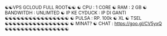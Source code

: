 ☯☯VPS GCLOUD FULL ROOT☯☯
☯ CPU : 1 CORE
☯ RAM : 2 GB
☯ BANDWITDH : UNLIMTED
☯ IP KE CYDUCK : IP DI GANTI
☯☯☯☯☯☯☯☯☯☯☯☯☯☯☯☯
☯ PULSA : RP. 100k
☯ XL
☯ TSEL
☯☯☯☯☯☯☯☯☯☯☯☯☯☯☯☯
☯ MINAT?
☯ CHAT : https://goo.gl/CV5yxQ
☯☯☯☯☯☯☯☯☯☯☯☯☯☯☯☯
